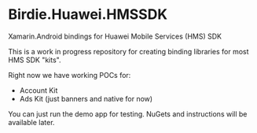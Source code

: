 # Birdie.Huawei.HMSSDK
Xamarin.Android bindings for Huawei Mobile Services (HMS) SDK

This is a work in progress repository for creating binding libraries for most HMS SDK "kits".

Right now we have working POCs for:

- Account Kit
- Ads Kit (just banners and native for now)

You can just run the demo app for testing. NuGets and instructions will be available later.
